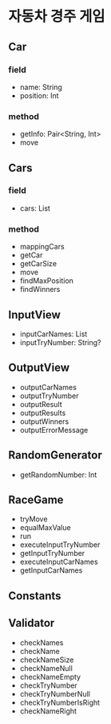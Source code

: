 # 자동차 경주 게임
## Car
### field
- name: String
- position: Int
### method
- getInfo: Pair<String, Int>
- move

## Cars
### field
- cars: List<Car>
### method
- mappingCars
- getCar
- getCarSize
- move
- findMaxPosition
- findWinners

## InputView
- inputCarNames: List<Car>
- inputTryNumber: String?

## OutputView
- outputCarNames
- outputTryNumber
- outputResult
- outputResults
- outputWinners
- outputErrorMessage

## RandomGenerator
- getRandomNumber: Int

## RaceGame
- tryMove
- equalMaxValue
- run
- executeInputTryNumber
- getInputTryNumber
- executeInputCarNames
- getInputCarNames

## Constants

## Validator
- checkNames
- checkName
- checkNameSize
- checkNameNull
- checkNameEmpty
- checkTryNumber
- checkTryNumberNull
- checkTryNumberIsRight
- checkNameRight
